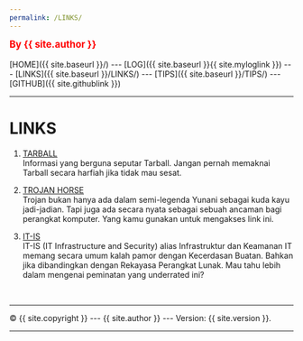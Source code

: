 ```yaml
---
permalink: /LINKS/
---
```

<span style="color:red; font-weight:bold; font-size:larger;">By {{ site.author }}</span>
<br><br>
[HOME]({{ site.baseurl }}/) ---
[LOG]({{ site.baseurl }}{{ site.myloglink }}) ---
[LINKS]({{ site.baseurl }}/LINKS/) ---
[TIPS]({{ site.baseurl }}/TIPS/) ---
[GITHUB]({{ site.githublink }})
<br>
<hr>


# LINKS

1. [TARBALL](https://en.wikipedia.org/wiki/Tar_(computing))<br>
Informasi yang berguna seputar Tarball. 
Jangan pernah memaknai Tarball secara harfiah jika tidak mau sesat.

2. [TROJAN HORSE](https://id.wikipedia.org/wiki/Trojan_horse_(komputer))<br>
Trojan bukan hanya ada dalam semi-legenda Yunani sebagai kuda kayu jadi-jadian.
Tapi juga ada secara nyata sebagai sebuah ancaman bagi perangkat komputer.
Yang kamu gunakan untuk mengakses link ini.

3. [IT-IS](https://cs.ui.ac.id/sarjana-ilmu-komputer/peminatan-sik-infrastruktur-keamanan/)<br>
IT-IS (IT Infrastructure and Security) alias Infrastruktur dan Keamanan IT memang secara umum kalah pamor dengan Kecerdasan Buatan.
Bahkan jika dibandingkan dengan Rekayasa Perangkat Lunak.
Mau tahu lebih dalam mengenai peminatan yang underrated ini? 

<br>
<hr>
&copy; {{ site.copyright }} --- {{ site.author }} --- Version: {{ site.version }}.
<hr>
<br>



